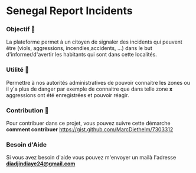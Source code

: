 # Senegal Report Incidents

### Objectif 🥅
  La plateforme permet à un citoyen de signaler des incidents qui peuvent être (viols, aggressions, incendies,accidents, ...) dans le but d'informer/d'avertir les habitants qui sont dans cette localités.

### Utilité 💫
  Permettre à nos autorités administratives de pouvoir connaitre les zones ou il y'a plus de danger par exemple de connaitre que dans telle zone **x** aggressions ont été enregistrées et pouvoir réagir.
  
### Contribution 👷‍
  Pour contribuer dans ce projet, vous pouvez suivre cette démarche **comment contribuer** https://gist.github.com/MarcDiethelm/7303312

### Besoin d'Aide
  Si vous avez besoin d'aide vous pouvez m'envoyer un mailà l'adresse **diadjindiaye24@gmail.com**
